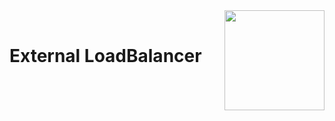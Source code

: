 <div style="float: right;"><img src="../../../images/01.png" width="160px" /></div><br>


# External LoadBalancer